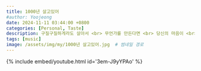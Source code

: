 ```yaml
---
title: 1000년 살고있어
#author: Yoojeong
date: 2024-11-11 03:44:00 +0800
categories: [Personal, Taste]
description: 구질구질하게라도 살아서 <br> 무언가를 만든다면 <br> 당신의 마음이 <br> 1000년을 살 수 있을지도 모르니까
tags: [music]
image: /assets/img/my/1000년 살고있어.jpg  # 썸네일 경로
---
```


{% include embed/youtube.html id='3em-J9yYPAo' %}